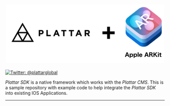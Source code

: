 <h3 align="center">
  <img src="icon.png?raw=true" alt="Plattar Logo" width="500">
</h3>

[![Twitter: @plattarglobal](https://img.shields.io/badge/contact-@plattarglobal-blue.svg?style=flat)](https://twitter.com/plattarglobal)

_Plattar SDK_ is a native framework which works with the _Plattar CMS_. This is a sample repository with example code to help integrate the _Plattar SDK_ into existing IOS Applications.

***

